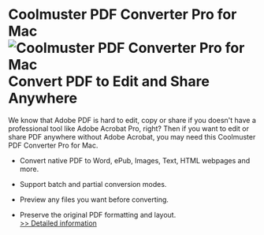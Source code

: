 # Coolmuster PDF Converter Pro for Mac<br />![Coolmuster PDF Converter Pro for Mac](https://mycommerce.akamaized.net/api/pimages/P300882034/BIG/300882034.PNG)<br />Convert PDF to Edit and Share Anywhere

We know that Adobe PDF is hard to edit, copy or share if you doesn't have a professional tool like Adobe Acrobat Pro, right? Then if you want to edit or share PDF anywhere without Adobe Acrobat, you may need this Coolmuster PDF Converter Pro for Mac.

* Convert native PDF to Word, ePub, Images, Text, HTML webpages and more.

* Support batch and partial conversion modes.

* Preview any files you want before converting.

* Preserve the original PDF formatting and layout.<br />[>> Detailed information](https://secure.shareit.com/shareit/product.html?productid=300882034&affiliateid=200057808)